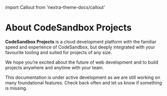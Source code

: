 import Callout from 'nextra-theme-docs/callout'

<div style={{height:478,width:'100%',background:'var(--docs-accent-color)', borderRadius: '6px'}}>
</div>

# About CodeSandbox Projects

**CodeSandbox Projects** is a cloud development platform with the familiar speed and experience of CodeSandbox, but deeply integrated with your favourite tooling and suited for projects of any size.

We hope you’re excited about the future of web development and to build projects anywhere and anytime with your team.

<Callout emoji="🛠️">
    This documentation is under active development as we are still working on many foundational features. Check back often and let us know if something is missing.
</Callout>